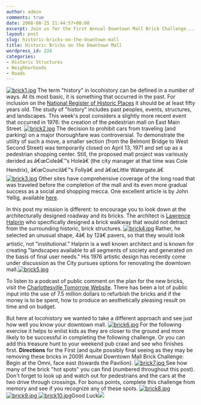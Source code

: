 ```yaml
---
author: admin
comments: true
date: 2008-08-25 21:44:57+00:00
excerpt: Join us for the First Annual Downtown Mall Brick Challenge...
layout: post
slug: historic-bricks-on-the-downtown-mall
title: Historic Bricks on the Downtown Mall
wordpress_id: 224
categories:
- Historic Structures
- Neighborhoods
- Roads
---
```


[![brick1.jpg](http://www.locohistory.org/blog/albemarle/wp-content/uploads/2008/08/brick1.jpg)](http://www.locohistory.org/blog/albemarle/2008/08/25/historic-bricks-on-the-downtown-mall/226/) The term "history" in locohistory can be defined in a number of ways.  At its most basic, it is something that occurred in the past. For inclusion on the [National Register of Historic Places](http://www.nps.gov/nr/) it should be at least fifty years old. The study of "history" includes past peoples, events, structures, and landscapes. This week's post considers a slightly more recent event that occurred in 1976: the creation of the pedestrian mall on East Main Street. [![brick2.jpg](http://www.locohistory.org/blog/albemarle/wp-content/uploads/2008/08/brick2.jpg)](http://www.locohistory.org/blog/albemarle/2008/08/25/historic-bricks-on-the-downtown-mall/227/) The decision to prohibit cars from traveling (and parking) on a major thoroughfare was controversial. To demonstrate the utility of such a move, a smaller section (from the Belmont Bridge to West Second Street) was temporarily closed  on April 13, 1971 and set up as a pedestrian shopping center. Still, the proposed mall project was variously derided as â€œColeâ€™s Holeâ€ (the city manager at that time was Cole Hendrix), â€œCouncilâ€™s Follyâ€ and â€œLittle Watergate.â€ [![brick3.jpg](http://www.locohistory.org/blog/albemarle/wp-content/uploads/2008/08/brick3.jpg)](http://www.locohistory.org/blog/albemarle/2008/08/25/historic-bricks-on-the-downtown-mall/228/) Other sites have comprehensive coverage of the long road that was traveled before the completion of the mall and its even more gradual success as a social and shopping mecca. One excellent article is by John Yellig, available [here](http://www.dailyprogress.com/cdp/news/local/article/downtown_mall_charlottesvilles_public_square/6639/).  

In this post my mission is different: to encourage you to look down at the architecturally designed roadway and its bricks.  The architect is [Lawrence Halprin](http://www.greatbuildings.com/architects/Lawrence_Halprin.html) who specifically designed a brick walkway that would not detract from the surrounding historic, brick structures. [![brick4.jpg](http://www.locohistory.org/blog/albemarle/wp-content/uploads/2008/08/brick4.jpg)](http://www.locohistory.org/blog/albemarle/2008/08/25/historic-bricks-on-the-downtown-mall/229/) Rather, he selected an unusual shape, 4â€ by 12â€ pavers, so that they would look  artistic, not "institutional." Halprin is a well known architect and is known for creating "landscapes available to all segments of society and generated on the basis of final user needs." His 1976 artistic design has recently come under discussion as the City pursues options for renovating the downtown mall.[![brick5.jpg](http://www.locohistory.org/blog/albemarle/wp-content/uploads/2008/08/brick5.jpg)](http://www.locohistory.org/blog/albemarle/2008/08/25/historic-bricks-on-the-downtown-mall/230/)

To listen to a podcast of public comment on the plan for the new bricks, visit the [Charlottesville Tomorrow Website](http://cvilletomorrow.typepad.com/charlottesville_tomorrow_/2008/07/downtown_mall.html). There has been a lot of public input into the use of 7.5 million dollars to refurbish the bricks and if the money is to be spent, how to produce an aesthetically pleasing result on time and on budget.

But here at locohistory we wanted to take a different approach and see just how well you know your downtown mall. [![brick6.jpg](http://www.locohistory.org/blog/albemarle/wp-content/uploads/2008/08/brick6.jpg)](http://www.locohistory.org/blog/albemarle/2008/08/25/historic-bricks-on-the-downtown-mall/231/) For the following exercise it helps to enlist kids as they are closer to the ground and more likely to be successful in completing the following challenge.  Or you can  add this treasure hunt to your weekend pub crawl and see who finishes first. **Directions** for the First (and quite possibly final seeing as they may be removing these bricks in 2009) Annual Downtown Mall Brick Challenge: Begin at the Omni, face east (towards the Pavilion). [![brick7.jpg](http://www.locohistory.org/blog/albemarle/wp-content/uploads/2008/08/brick7.jpg)    ](http://www.locohistory.org/blog/albemarle/2008/08/25/historic-bricks-on-the-downtown-mall/232/)See how many of the brick "hot spots" you can find (numbered throughout this post). Don't forget to look up and watch out for pedestrians and the cars at the two drive through crossings. For bonus points, complete this challenge from memory and see if you recognize any of these spots. [   ](http://www.locohistory.org/blog/albemarle/2008/08/25/historic-bricks-on-the-downtown-mall/232/)[![brick8.jpg](http://www.locohistory.org/blog/albemarle/wp-content/uploads/2008/08/brick8.jpg)](http://www.locohistory.org/blog/albemarle/2008/08/25/historic-bricks-on-the-downtown-mall/233/) [![brick9.jpg](http://www.locohistory.org/blog/albemarle/wp-content/uploads/2008/08/brick9.jpg)  ](http://www.locohistory.org/blog/albemarle/2008/08/25/historic-bricks-on-the-downtown-mall/234/)[![brick10.jpg](http://www.locohistory.org/blog/albemarle/wp-content/uploads/2008/08/brick10.jpg)](http://www.locohistory.org/blog/albemarle/2008/08/25/historic-bricks-on-the-downtown-mall/235/)Good Luck![ ](http://www.locohistory.org/blog/albemarle/2008/08/25/historic-bricks-on-the-downtown-mall/231/)
